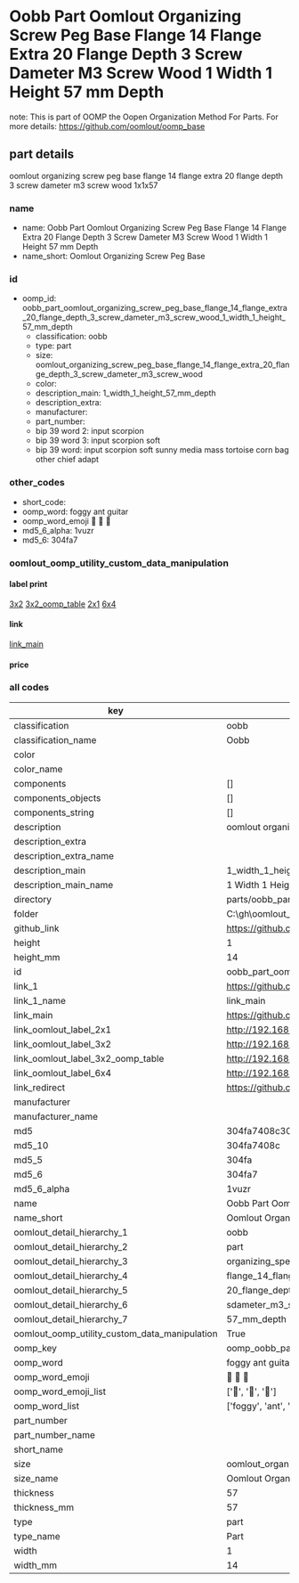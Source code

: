 # Oobb Part Oomlout Organizing Screw Peg Base Flange 14 Flange Extra 20 Flange Depth 3 Screw Dameter M3 Screw Wood 1 Width 1 Height 57 mm Depth  

note: This is part of OOMP the Oopen Organization Method For Parts. For more details: https://github.com/oomlout/oomp_base

##  part details
  



oomlout organizing screw peg base flange 14 flange extra 20 flange depth 3 screw dameter m3 screw wood 1x1x57



### name
* name: Oobb Part Oomlout Organizing Screw Peg Base Flange 14 Flange Extra 20 Flange Depth 3 Screw Dameter M3 Screw Wood 1 Width 1 Height 57 mm Depth
* name_short: Oomlout Organizing Screw Peg Base
### id
* oomp_id: oobb_part_oomlout_organizing_screw_peg_base_flange_14_flange_extra_20_flange_depth_3_screw_dameter_m3_screw_wood_1_width_1_height_57_mm_depth
  * classification: oobb
  * type: part
  * size: oomlout_organizing_screw_peg_base_flange_14_flange_extra_20_flange_depth_3_screw_dameter_m3_screw_wood
  * color: 
  * description_main: 1_width_1_height_57_mm_depth
  * description_extra: 
  * manufacturer: 
  * part_number: 
  * bip 39 word 2: input scorpion
  * bip 39 word 3: input scorpion soft
  * bip 39 word: input scorpion soft sunny media mass tortoise corn bag other chief adapt

### other_codes
* short_code: 
* oomp_word: foggy ant guitar
* oomp_word_emoji :foggy: :ant: :guitar:
* md5_6_alpha: 1vuzr
* md5_6: 304fa7






### oomlout_oomp_utility_custom_data_manipulation
#### label print
[3x2](http://192.168.1.245:1112/?label=oomp%201vuzr)
[3x2_oomp_table](http://192.168.1.108:1112/?label=oomp%201vuzr)
[2x1](http://192.168.1.242:1112/?label=oomp%201vuzr)
[6x4](http://192.168.1.55:1112/?label=oomp%201vuzr)    

#### link

[link_main](https://github.com/oomlout/oomlout_oobb_version_4_generated_parts/tree/main/navigation_oomp/oobb/part/oomlout_organizing_screw_peg_base_flange_14_flange_extra_20_flange_depth_3_screw_dameter_m3_screw_wood/1_width_1_height_57_mm_depth/part)                              

#### price







### all codes 
| key | value |  
| --- | --- |  
| classification | oobb |  
| classification_name | Oobb |  
| color |  |  
| color_name |  |  
| components | [] |  
| components_objects | [] |  
| components_string | [] |  
| description | oomlout organizing screw peg base flange 14 flange extra 20 flange depth 3 screw dameter m3 screw wood 1x1x57 |  
| description_extra |  |  
| description_extra_name |  |  
| description_main | 1_width_1_height_57_mm_depth |  
| description_main_name | 1 Width 1 Height 57 mm Depth |  
| directory | parts/oobb_part_oomlout_organizing_screw_peg_base_flange_14_flange_extra_20_flange_depth_3_screw_dameter_m3_screw_wood_1_width_1_height_57_mm_depth |  
| folder | C:\gh\oomlout_oobb_version_4_generated_parts\parts\oobb_part_oomlout_organizing_screw_peg_base_flange_14_flange_extra_20_flange_depth_3_screw_dameter_m3_screw_wood_1_width_1_height_57_mm_depth |  
| github_link | https://github.com/oomlout/oomlout_oomp_part_src/tree/main/parts/oobb_part_oomlout_organizing_screw_peg_base_flange_14_flange_extra_20_flange_depth_3_screw_dameter_m3_screw_wood_1_width_1_height_57_mm_depth |  
| height | 1 |  
| height_mm | 14 |  
| id | oobb_part_oomlout_organizing_screw_peg_base_flange_14_flange_extra_20_flange_depth_3_screw_dameter_m3_screw_wood_1_width_1_height_57_mm_depth |  
| link_1 | https://github.com/oomlout/oomlout_oobb_version_4_generated_parts/tree/main/navigation_oomp/oobb/part/oomlout_organizing_screw_peg_base_flange_14_flange_extra_20_flange_depth_3_screw_dameter_m3_screw_wood/1_width_1_height_57_mm_depth/part |  
| link_1_name | link_main |  
| link_main | https://github.com/oomlout/oomlout_oobb_version_4_generated_parts/tree/main/navigation_oomp/oobb/part/oomlout_organizing_screw_peg_base_flange_14_flange_extra_20_flange_depth_3_screw_dameter_m3_screw_wood/1_width_1_height_57_mm_depth/part |  
| link_oomlout_label_2x1 | http://192.168.1.242:1112/?label=oomp%201vuzr |  
| link_oomlout_label_3x2 | http://192.168.1.245:1112/?label=oomp%201vuzr |  
| link_oomlout_label_3x2_oomp_table | http://192.168.1.108:1112/?label=oomp%201vuzr |  
| link_oomlout_label_6x4 | http://192.168.1.55:1112/?label=oomp%201vuzr |  
| link_redirect | https://github.com/oomlout/oomlout_oobb_version_4_generated_parts/tree/main/parts/oobb_oomlout_organizing_screw_peg_base_flange_14_flange_extra_20_flange_depth_3_screw_dameter_m3_screw_wood_01_01_57 |  
| manufacturer |  |  
| manufacturer_name |  |  
| md5 | 304fa7408c307cb222453d979cb04ba5 |  
| md5_10 | 304fa7408c |  
| md5_5 | 304fa |  
| md5_6 | 304fa7 |  
| md5_6_alpha | 1vuzr |  
| name | Oobb Part Oomlout Organizing Screw Peg Base Flange 14 Flange Extra 20 Flange Depth 3 Screw Dameter M3 Screw Wood 1 Width 1 Height 57 mm Depth |  
| name_short | Oomlout Organizing Screw Peg Base |  
| oomlout_detail_hierarchy_1 | oobb |  
| oomlout_detail_hierarchy_2 | part |  
| oomlout_detail_hierarchy_3 | organizing_speg_base |  
| oomlout_detail_hierarchy_4 | flange_14_flange_extra |  
| oomlout_detail_hierarchy_5 | 20_flange_depth_3 |  
| oomlout_detail_hierarchy_6 | sdameter_m3_swood |  
| oomlout_detail_hierarchy_7 | 57_mm_depth |  
| oomlout_oomp_utility_custom_data_manipulation | True |  
| oomp_key | oomp_oobb_part_oomlout_organizing_screw_peg_base_flange_14_flange_extra_20_flange_depth_3_screw_dameter_m3_screw_wood_1_width_1_height_57_mm_depth |  
| oomp_word | foggy ant guitar |  
| oomp_word_emoji | :foggy: :ant: :guitar: |  
| oomp_word_emoji_list | [':foggy:', ':ant:', ':guitar:'] |  
| oomp_word_list | ['foggy', 'ant', 'guitar'] |  
| part_number |  |  
| part_number_name |  |  
| short_name |  |  
| size | oomlout_organizing_screw_peg_base_flange_14_flange_extra_20_flange_depth_3_screw_dameter_m3_screw_wood |  
| size_name | Oomlout Organizing Screw Peg Base Flange 14 Flange Extra 20 Flange Depth 3 Screw Dameter M3 Screw Wood |  
| thickness | 57 |  
| thickness_mm | 57 |  
| type | part |  
| type_name | Part |  
| width | 1 |  
| width_mm | 14 |  
